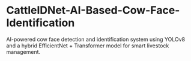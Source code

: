 # CattleIDNet-AI-Based-Cow-Face-Identification
AI-powered cow face detection and identification system using YOLOv8 and a hybrid EfficientNet + Transformer model for smart livestock management.
